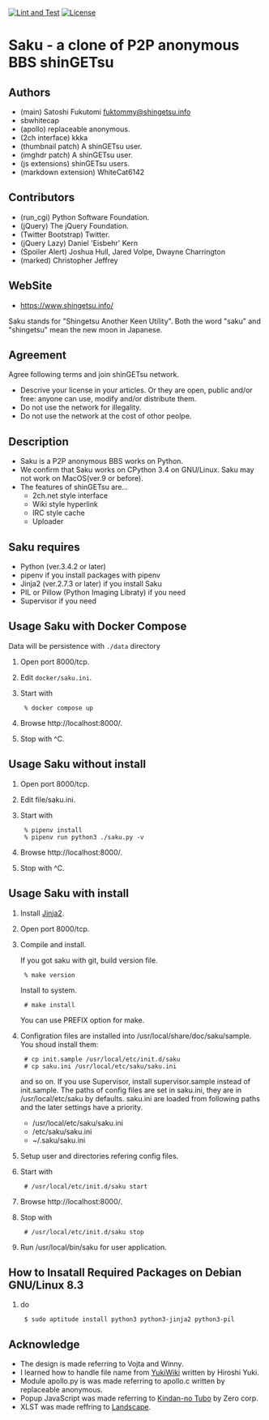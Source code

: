[![Lint and Test](https://github.com/shingetsu/saku/actions/workflows/workflow.yml/badge.svg)](https://github.com/shingetsu/saku/actions/workflows/workflow.yml)
[![License](https://img.shields.io/badge/License-BSD_2--Clause-orange.svg)](https://opensource.org/licenses/BSD-2-Clause)

Saku - a clone of P2P anonymous BBS shinGETsu
=============================================

Authors
-------
* (main) Satoshi Fukutomi <fuktommy@shingetsu.info>
* sbwhitecap
* (apollo) replaceable anonymous.
* (2ch interface) kkka
* (thumbnail patch) A shinGETsu user.
* (imghdr patch) A shinGETsu user.
* (js extensions) shinGETsu users.
* (markdown extension) WhiteCat6142

Contributors
------------
* (run_cgi) Python Software Foundation.
* (jQuery) The jQuery Foundation.
* (Twitter Bootstrap) Twitter.
* (jQuery Lazy) Daniel 'Eisbehr' Kern
* (Spoiler Alert) Joshua Hull, Jared Volpe, Dwayne Charrington
* (marked) Christopher Jeffrey

WebSite
-------
* https://www.shingetsu.info/

Saku stands for "Shingetsu Another Keen Utility".
Both the word "saku" and "shingetsu" mean the new moon in Japanese.

Agreement
---------
Agree following terms and join shinGETsu network.

* Descrive your license in your articles.
  Or they are open, public and/or free:
  anyone can use, modify and/or distribute them.
* Do not use the network for illegality.
* Do not use the network at the cost of othor peolpe.

Description
-----------
* Saku is a P2P anonymous BBS works on Python.
* We confirm that Saku works on CPython 3.4 on GNU/Linux.
    Saku may not work on MacOS(ver.9 or before).
* The features of shinGETsu are...
    * 2ch.net style interface
    * Wiki style hyperlink
    * IRC style cache
    * Uploader

Saku requires
-------------
* Python (ver.3.4.2 or later)
* pipenv if you install packages with pipenv
* Jinja2 (ver.2.7.3 or later) if you install Saku
* PIL or Pillow (Python Imaging Libraty) if you need
* Supervisor if you need

Usage Saku with Docker Compose
------------------------------

Data will be persistence with `./data` directory

1. Open port 8000/tcp.
2. Edit `docker/saku.ini`.
3. Start with

        % docker compose up

4. Browse http://localhost:8000/.
5. Stop with ^C.

Usage Saku without install
--------------------------
1. Open port 8000/tcp.
2. Edit file/saku.ini.
3. Start with

        % pipenv install
        % pipenv run python3 ./saku.py -v

4. Browse http://localhost:8000/.
5. Stop with ^C.

Usage Saku with install
-----------------------
1. Install [Jinja2](http://jinja.pocoo.org/).
2. Open port 8000/tcp.
3. Compile and install.

   If you got saku with git, build version file.

        % make version

   Install to system.

        # make install

   You can use PREFIX option for make.

4. Configration files are installed into /usr/local/share/doc/saku/sample.
   You shoud install them:

        # cp init.sample /usr/local/etc/init.d/saku
        # cp saku.ini /usr/local/etc/saku/saku.ini

   and so on.
   If you use Supervisor, install supervisor.sample instead of init.sample.
   The paths of config files are set in saku.ini,
   they are in /usr/local/etc/saku by defaults.
   saku.ini are loaded from following paths and the later settings have a priority.

   * /usr/local/etc/saku/saku.ini
   * /etc/saku/saku.ini
   * ~/.saku/saku.ini

5. Setup user and directories refering config files.
6. Start with

        # /usr/local/etc/init.d/saku start

7. Browse http://localhost:8000/.
8. Stop with

        # /usr/local/etc/init.d/saku stop

9. Run /usr/local/bin/saku for user application.

How to Insatall Required Packages on Debian GNU/Linux 8.3
---------------------------------------------------------
1. do

        $ sudo aptitude install python3 python3-jinja2 python3-pil

Acknowledge
-----------
* The design is made referring to Vojta and Winny.
* I learned how to handle file name from [YukiWiki](http://www.hyuki.com/yukiwiki/)
  written by Hiroshi Yuki.
* Module apollo.py is was made referring to apollo.c
  written by replaceable anonymous.
* Popup JavaScript was made referring to [Kindan-no Tubo](http://tubo.80.kg/) by Zero corp.
* XLST was made reffring to [Landscape](http://sonic64.com/2005-03-16.html).
